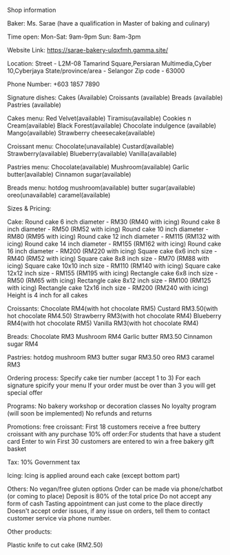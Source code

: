 Shop information

Baker:
Ms. Sarae (have a qualification in Master of baking and culinary)

Time open:
Mon-Sat: 9am-9pm
Sun: 8am-3pm

Website Link:
https://sarae-bakery-ulqxfmh.gamma.site/

Location:
Street - L2M-08 Tamarind Square,Persiaran Multimedia,Cyber 10,Cyberjaya
State/province/area - Selangor
Zip code - 63000

Phone Number:
+6​03 1857 7890​

Signature dishes:
Cakes (Available)
Croissants (available)
Breads (available)
Pastries (available)

Cakes menu:
Red Velvet(available)
Tiramisu(available)
Cookies n Cream(available)
Black Forest(available)
Chocolate indulgence (available)
Mango(available)
Strawberry cheesecake(available)

Croissant menu: 
Chocolate(unavailable)
Custard(available)
Strawberry(available)
Blueberry(available)
Vanilla(available)

Pastries menu:
Chocolate(available)
Mushroom(available)
Garlic butter(available)
Cinnamon sugar(available)

Breads menu:
hotdog mushroom(available)
butter sugar(available)
oreo(unavailable)
caramel(available)

Sizes & Pricing:

Cake:
Round cake 6 inch diameter - RM30 (RM40 with icing)
Round cake 8 inch diameter - RM50 (RM52 with icing)
Round cake 10 inch diameter - RM80 (RM95 with icing)
Round cake 12 inch diameter - RM115 (RM132 with icing)
Round cake 14 inch diameter - RM155 (RM162 with icing)
Round cake 16 inch diameter - RM200 (RM220 with icing)
Square cake 6x6 inch size - RM40 (RM52 with icing)
Square cake 8x8 inch size - RM70 (RM88 with icing)
Square cake 10x10 inch size - RM110 (RM140 with icing)
Square cake 12x12 inch size - RM155 (RM195 with icing)
Rectangle cake 6x8 inch size - RM50 (RM65 with icing)
Rectangle cake 8x12 inch size - RM100 (RM125 with icing)
Rectangle cake 12x16 inch size - RM200 (RM240 with icing)
Height is 4 inch for all cakes

Croissants:
Chocolate RM4(with hot chocolate RM5)
Custard RM3.50(with hot chocolate RM4.50)
Strawberry RM3(with hot chocolate RM4)
Blueberry RM4(with hot chocolate RM5)
Vanilla RM3(with hot chocolate RM4)

Breads:
Chocolate RM3
Mushroom RM4
Garlic butter RM3.50
Cinnamon sugar RM4

Pastries:
hotdog mushroom RM3
butter sugar RM3.50
oreo RM3
caramel RM3

Ordering process:
Specify cake tier number (accept 1 to 3)
For each signature spicify your menu
If your order must be over than 3 you will get special offer

Programs:
No bakery workshop or decoration classes
No loyalty program (will soon be implemented)
No refunds and returns

Promotions:
free croissant: First 18 customers receive a free buttery croissant with any purchase
10% off order:For students that have a student card
Enter to win First 30 customers are entered to win a free bakery gift basket


Tax:
10% Government tax

Icing:
Icing is applied around each cake (except bottom part)

Others:
No vegan/free gluten options
Order can be made via phone/chatbot (or coming to place)
Deposit is 80% of the total price
Do not accept any form of cash
Tasting appointment can just come to the place directly
Doesn't accept order issues, if any issue on orders, tell them to contact customer service via phone number.

Other products:

Plastic knife to cut cake (RM2.50)
